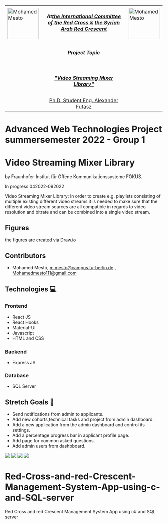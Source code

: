 <table border=0>
<tr border=0>
<td> <img align="left"  alt="Mohamed Mesto" width="100px" height='100px' src="https://media-exp1.licdn.com/dms/image/C4D0BAQG2dcsffcnW2A/company-logo_200_200/0/1519952588037?e=1665014400&v=beta&t=fOSo9MNT_KYVGQti0PUrUly8JRWjCfzQaDLq5YFEq9k"/> </td>
  <td align="center"> <h5> At<a href="https://www.icrc.org/en">the  International Committee of the Red Cross </a> & <a href="https://sarc.sy/home/">the Syrian Arab Red Crescent
</a></h5> </td>
  <td>  <img align="right"  alt="Mohamed Mesto" width="100px" height='100px' src="https://sarc.sy/wp-content/uploads/2021/03/SARC-Logo-2.png"/></td>
</tr>
<tr border=0>
<td> </td><td  align="center"> <h5> Project Topic </h5> </td><td> </td>
</tr>
<tr border=0>
<td> </td><td> </td><td> </td>
</tr>
  <tr>
    <td> </td>
<td align="center"><h5><a href="https://github.com/fraunhoferfokus">"Video Streaming Mixer Library"</a></h5></td>
    <td> </td>
</tr>
  <tr>
    <td> </td>  <td align="center"><a href='https://www.linkedin.com/in/alexander-futasz/'> Ph.D. Student Eng. Alexander Futász</a></td>
    <td> </td>
</tr>
</table>

# Advanced Web Technologies Project summersemester 2022 - Group 1
# Video Streaming Mixer Library
by Fraunhofer-Institut für Offene Kommunikationssysteme FOKUS.

In progress 042022-092022


Video Streaming Mixer Library: In order to create e.g. playlists consisting of multiple existing different video streams it is needed to make sure that the different video stream sources are all compatible in regards to video resolution and bitrate and can be combined into a single video stream.

## Figures
the figures are created via Draw.io

## Contributors
- Mohamed Mesto, m.mesto@campus.tu-berlin.de , Mohamedmesto111@gmail.com

## Technologies :computer: 

### Frontend
- React JS
- React Hooks
- Material-UI
- Javascript
- HTML and CSS

### Backend
- Express JS

### Database
- SQL Server

## Stretch Goals :goal_net:

- Send notifications from admin to applicants.
- Add new cohorts,technical tasks and project from admin dashboard.
- Add a new application from  the admin dashboard and control its settings.
- Add a percentage progress bar in applicant profile page. 
- Add page for common asked questions.
- Add admin users  from dashbboard.






![](AWT2022VideoStreamingMixerLibrary.jpg)
![](Images/AWT2022_2.jpg)
![](Images/AWT2022_3.jpg)
![](Images/AWT2022_4.jpg)





# Red-Cross-and-red-Crescent-Management-System-App-using-c-and-SQL-server
Red Cross and red Crescent Management System App using c# and SQL server
